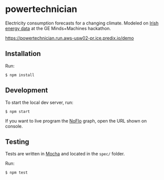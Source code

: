 # powertechnician

Electricity consumption forecasts for a changing climate. Modeled on [Irish energy data](https://github.com/PredixDev/minds-machines-europe/tree/master/Electrification%20Challenge/Grid%20Timeseries%20Dataset/LoadForecasting) at the GE Minds+Machines hackathon.

<https://powertechnician.run.aws-usw02-pr.ice.predix.io/demo>

## Installation

Run:

```
$ npm install
```

## Development

To start the local dev server, run:

```
$ npm start
```

If you want to live program the [NoFlo](https://noflojs.org) graph, open the URL shown on console.

## Testing

Tests are written in [Mocha](https://mochajs.org/) and located in the `spec/` folder.

Run:

```
$ npm test
```

